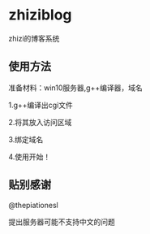 # zhiziblog

zhizi的博客系统

## 使用方法

准备材料：win10服务器,g++编译器，域名

1.g++编译出cgi文件

2.将其放入访问区域

3.绑定域名

4.使用开始！

## 贴别感谢

@thepiationesl

提出服务器可能不支持中文的问题
